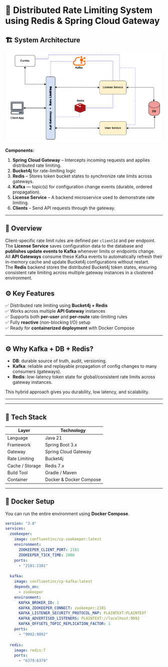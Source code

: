 # 🚀 Distributed Rate Limiting System using Redis & Spring Cloud Gateway


## 🏗️ System Architecture


![Healthcare System Architecture](https://github.com/Snigdah/images/blob/main/Ratelimit.png)

**Components:**
1. **Spring Cloud Gateway** – Intercepts incoming requests and applies distributed rate limiting.
2. **Bucket4j** for rate-limiting logic  
3. **Redis** – Stores token bucket states to synchronize rate limits across gateways.
4. **Kafka** — topic(s) for configuration change events (durable, ordered propagation). 
5. **License Service** – A backend microservice used to demonstrate rate limiting.
6. **Clients** – Send API requests through the gateway.

---

## 🧠 Overview
Client-specific rate limit rules are defined per `clientId` and per endpoint.  
The **License Service** saves configuration data to the database and **publishes update events to Kafka** whenever limits or endpoints change.  
All **API Gateways** consume these Kafka events to automatically refresh their in-memory cache and update Bucket4j configurations without restart.  
The **Redis** backend stores the distributed Bucket4j token states, ensuring consistent rate limiting across multiple gateway instances in a clustered environment.


## ⚙️ Key Features

✅ Distributed rate limiting using **Bucket4j + Redis**  
✅ Works across multiple **API Gateway** instances  
✅ Supports both **per-user** and **per-route** rate-limiting rules  
✅ Fully **reactive** (non-blocking I/O) setup  
✅ Ready for **containerized deployment** with Docker Compose  

---

## ⚙️ Why Kafka + DB + Redis?

- **DB**: durable source of truth, audit, versioning.  
- **Kafka**: reliable and replayable propagation of config changes to many consumers (gateways).  
- **Redis**: low-latency token state for global/consistent rate limits across gateway instances.

This hybrid approach gives you durability, low latency, and scalability.

---

---

## 🧩 Tech Stack

| Layer | Technology |
|-------|-------------|
| Language | Java 21 |
| Framework | Spring Boot 3.x |
| Gateway | Spring Cloud Gateway |
| Rate Limiting | Bucket4j |
| Cache / Storage | Redis 7.x |
| Build Tool | Gradle / Maven |
| Container | Docker & Docker Compose |

---

## 🐳 Docker Setup

You can run the entire environment using **Docker Compose**.

```yaml
version: "3.8"
services:
  zookeeper:
    image: confluentinc/cp-zookeeper:latest
    environment:
      ZOOKEEPER_CLIENT_PORT: 2181
      ZOOKEEPER_TICK_TIME: 2000
    ports:
      - "2181:2181"

  kafka:
    image: confluentinc/cp-kafka:latest
    depends_on:
      - zookeeper
    environment:
      KAFKA_BROKER_ID: 1
      KAFKA_ZOOKEEPER_CONNECT: zookeeper:2181
      KAFKA_LISTENER_SECURITY_PROTOCOL_MAP: PLAINTEXT:PLAINTEXT
      KAFKA_ADVERTISED_LISTENERS: PLAINTEXT://localhost:9092
      KAFKA_OFFSETS_TOPIC_REPLICATION_FACTOR: 1
    ports:
      - "9092:9092"

  redis:
    image: redis:7
    ports:
      - "6379:6379"
